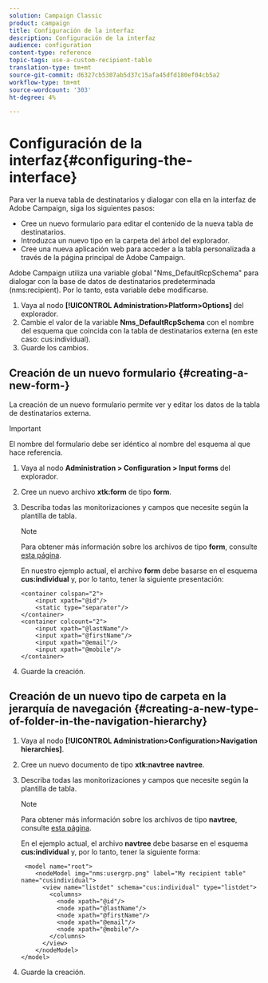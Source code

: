 ```yaml
---
solution: Campaign Classic
product: campaign
title: Configuración de la interfaz
description: Configuración de la interfaz
audience: configuration
content-type: reference
topic-tags: use-a-custom-recipient-table
translation-type: tm+mt
source-git-commit: d6327cb5307ab5d37c15afa45dfd180ef04cb5a2
workflow-type: tm+mt
source-wordcount: '303'
ht-degree: 4%

---
```



# Configuración de la interfaz{#configuring-the-interface}

Para ver la nueva tabla de destinatarios y dialogar con ella en la interfaz de Adobe Campaign, siga los siguientes pasos:

* Cree un nuevo formulario para editar el contenido de la nueva tabla de destinatarios.
* Introduzca un nuevo tipo en la carpeta del árbol del explorador.
* Cree una nueva aplicación web para acceder a la tabla personalizada a través de la página principal de Adobe Campaign.

Adobe Campaign utiliza una variable global &quot;Nms_DefaultRcpSchema&quot; para dialogar con la base de datos de destinatarios predeterminada (nms:recipient). Por lo tanto, esta variable debe modificarse.

1. Vaya al nodo **[!UICONTROL Administration>Platform>Options]** del explorador.
1. Cambie el valor de la variable **Nms_DefaultRcpSchema** con el nombre del esquema que coincida con la tabla de destinatarios externa (en este caso: cus:individual).
1. Guarde los cambios.

## Creación de un nuevo formulario {#creating-a-new-form-}

La creación de un nuevo formulario permite ver y editar los datos de la tabla de destinatarios externa.

>[!IMPORTANT]
>
>El nombre del formulario debe ser idéntico al nombre del esquema al que hace referencia.

1. Vaya al nodo **Administration > Configuration > Input forms** del explorador.
1. Cree un nuevo archivo **xtk:form** de tipo **form**.
1. Describa todas las monitorizaciones y campos que necesite según la plantilla de tabla.

   >[!NOTE]
   >
   >Para obtener más información sobre los archivos de tipo **form**, consulte [esta página](../../configuration/using/identifying-a-form.md).

   En nuestro ejemplo actual, el archivo **form** debe basarse en el esquema **cus:individual** y, por lo tanto, tener la siguiente presentación:

   ```
   <container colspan="2">
       <input xpath="@id"/>
       <static type="separator"/>
   </container>
   <container colcount="2">
       <input xpath="@lastName"/>
       <input xpath="@firstName"/>
       <input xpath="@email"/>
       <input xpath="@mobile"/>
   </container> 
   ```

1. Guarde la creación.

## Creación de un nuevo tipo de carpeta en la jerarquía de navegación {#creating-a-new-type-of-folder-in-the-navigation-hierarchy}

1. Vaya al nodo **[!UICONTROL Administration>Configuration>Navigation hierarchies]**.
1. Cree un nuevo documento de tipo **xtk:navtree** **navtree**.
1. Describa todas las monitorizaciones y campos que necesite según la plantilla de tabla.

   >[!NOTE]
   >
   >Para obtener más información sobre los archivos de tipo **navtree**, consulte [esta página](../../platform/using/adobe-campaign-workspace.md#about-navigation-hierarchy).

   En el ejemplo actual, el archivo **navtree** debe basarse en el esquema **cus:individual** y, por lo tanto, tener la siguiente forma:

   ```
    <model name="root">
       <nodeModel img="nms:usergrp.png" label="My recipient table" name="cusindividual">
         <view name="listdet" schema="cus:individual" type="listdet">
           <columns>
             <node xpath="@id"/>
             <node xpath="@lastName"/>
             <node xpath="@firstName"/>
             <node xpath="@email"/>
             <node xpath="@mobile"/>
           </columns>
         </view>
       </nodeModel>
   </model>
   ```

1. Guarde la creación.

